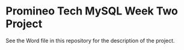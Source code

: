 # Promineo Tech MySQL Week Two Project
See the Word file in this repository for the description of the project.  